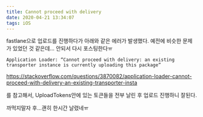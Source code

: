 ```yaml
---
title: Cannot proceed with delivery
date: 2020-04-21 13:34:07
tags: iOS
---
```


fastlane으로 업로드를 진행하다가 아래와 같은 에러가 발생했다. 예전에 비슷한 문제가 있었던 것 같은데… 안되서 다시 포스팅한다ㅠ

```
Application Loader: “Cannot proceed with delivery: an existing transporter instance is currently uploading this package”
```
https://stackoverflow.com/questions/3870082/application-loader-cannot-proceed-with-delivery-an-existing-transporter-insta

를 참고해서, UploadTokens안에 있는 토큰들을 전부 날린 후 업로드 진행하니 잘된다.

까먹지말자 후…괜히 한시간 날렸네ㅠ
